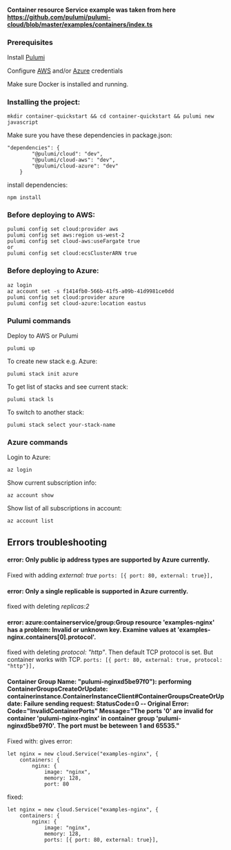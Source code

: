 #### Container resource Service example was taken from here https://github.com/pulumi/pulumi-cloud/blob/master/examples/containers/index.ts
### Prerequisites
Install [Pulumi](https://www.pulumi.com/docs/install/) 

Configure [AWS](https://www.pulumi.com/registry/packages/aws/installation-configuration/) and/or [Azure](https://www.pulumi.com/registry/packages/azure/installation-configuration/) credentials

Make sure Docker is installed and running.

### Installing the project:
```
mkdir container-quickstart && cd container-quickstart && pulumi new javascript
```
Make sure you have these dependencies in package.json:
```
"dependencies": {
        "@pulumi/cloud": "dev",
        "@pulumi/cloud-aws": "dev",
        "@pulumi/cloud-azure": "dev"
    }
```
install dependencies:
```
npm install
```

### Before deploying to AWS:
```
pulumi config set cloud:provider aws
pulumi config set aws:region us-west-2
pulumi config set cloud-aws:useFargate true
or 
pulumi config set cloud:ecsClusterARN true
```

### Before deploying to Azure:
```
az login
az account set -s f1414fb0-566b-41f5-a09b-41d9981ce0dd
pulumi config set cloud:provider azure
pulumi config set cloud-azure:location eastus
```
### Pulumi commands

Deploy to AWS or Pulumi
```
pulumi up
```

To create new stack e.g. Azure:
```
pulumi stack init azure
```

To get list of stacks and see current stack:
```
pulumi stack ls
```

To switch to another stack:
```
pulumi stack select your-stack-name
```
### Azure commands
Login to Azure:
``` 
az login
```
Show current subscription info:
```
az account show
```
Show list of all subscriptions in account:
```
az account list
```
## Errors troubleshooting

#### error: Only public ip address types are supported by Azure currently.
Fixed with adding *external: true*
```ports: [{ port: 80, external: true}],```

#### error: Only a single replicable is supported in Azure currently.
fixed with deleting *replicas:2*

#### error: azure:containerservice/group:Group resource 'examples-nginx' has a problem: Invalid or unknown key. Examine values at 'examples-nginx.containers[0].protocol'.
fixed with deleting *protocol: "http"*. Then default TCP protocol is set. But container works with TCP.
```ports: [{ port: 80, external: true, protocol: "http"}],```

#### Container Group Name: "pulumi-nginxd5be97f0"): performing ContainerGroupsCreateOrUpdate: containerinstance.ContainerInstanceClient#ContainerGroupsCreateOrUpdate: Failure sending request: StatusCode=0 -- Original Error: Code="InvalidContainerPorts" Message="The ports '0' are invalid for container 'pulumi-nginx-nginx' in container group 'pulumi-nginxd5be97f0'. The port must be beteween 1 and 65535." 
Fixed with:
gives error: 
```
let nginx = new cloud.Service("examples-nginx", {
    containers: {
        nginx: {
            image: "nginx",
            memory: 128,
            port: 80
```
fixed:
```
let nginx = new cloud.Service("examples-nginx", {
    containers: {
        nginx: {
            image: "nginx",
            memory: 128,
            ports: [{ port: 80, external: true}],
```
